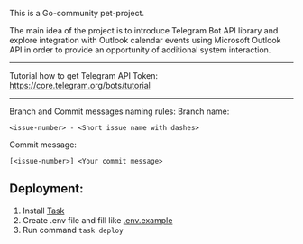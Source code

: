 This is a Go-community pet-project. 

The main idea of the project is to introduce Telegram Bot API library and explore integration with Outlook calendar events using Microsoft Outlook API in order to provide an opportunity of additional system interaction.

---

Tutorial how to get Telegram API Token: https://core.telegram.org/bots/tutorial

---

Branch and Commit messages naming rules:
Branch name:
```
<issue-number> - <Short issue name with dashes>
```
Commit message:
```
[<issue-number>] <Your commit message>
```


## Deployment:

1. Install [Task](https://taskfile.dev/installation/)
2. Create .env file and fill like [.env.example](./.env.example)
3. Run command `task deploy`

